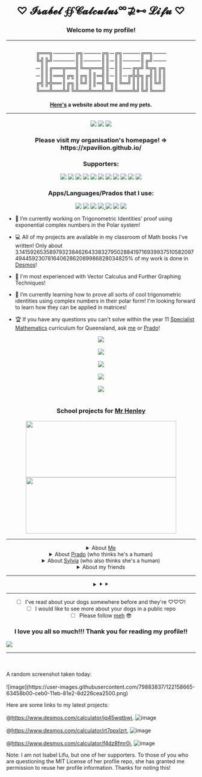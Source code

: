 <h1 align="center"> ♡ 𝓘𝓼𝓪𝓫𝓮𝓵 ∯𝓒𝓪𝓵𝓬𝓾𝓵𝓾𝓼<sup>∞</sup>⊉⊷ 𝓛𝓲𝓯𝓾 ♡</h1>
<h3 align="center">Welcome to my profile!</h3><hr>
<div align="center"> 
<h3>
<p align="center">
╔══╗─────╔╗────╔╗─╔╗────╔═╗───<br>      
╚╣╠╝─────║║────║║─║║────║╔╝───<br>
─║║╔══╦══╣╚═╦══╣║─║║──╔╦╝╚╦╗╔╗<br>
─║║║══╣╔╗║╔╗║║═╣║─║║─╔╬╬╗╔╣║║║<br>
╔╣╠╬══║╔╗║╚╝║║═╣╚╗║╚═╝║║║║║╚╝║<br>
╚══╩══╩╝╚╩══╩══╩═╝╚═══╩╝╚╝╚══╝<br>
</p>

<h4 align="center"><a href="https://isabel-lifu-211207-xprado.github.io/T1-HTML-Assignment/About_the_author.html">Here's</a> a website about me and my pets. <br><hr></h4>

<p align="center">
	<a href="https://github.com/Isabel-Lifu-211207-XPrado"><img src="https://gpvc.arturio.dev/TurnipGuy30"></a> <!--Profile views-->
	<a href="mailto:ba004745@bac.qld.edu.au"><img src="https://img.shields.io/badge/Contact_me-here-ff69b4"></a> <!--Contact-->
	<a href="https://github.com/TurnipGuy30"><img src="https://img.shields.io/badge/Shoutout%20to-TurnipGuy30-navy"></a> <!--Shoutout for Johnny!-->
	<br> <h3 align="center">Please visit my organisation's homepage! => https://xpavilion.github.io/<br></h3>
	<p align="center"><h3 align="center">Supporters:<br></h3>
	<a href="https://github.com/TurnipGuy30"><img src="https://img.shields.io/badge/-TurnipGuy30-333333?style-flat&logo=github"></a> <!--Johnny-->
	<a href="https://github.com/hacking-mudkip"><img src="https://img.shields.io/badge/-Hacking--Mudkip-333333?style-flat&logo=github"></a> <!--Natascha-->
	<a href="https://github.com/Jeremy-Tsai-310206-XJOSH"><img src="https://img.shields.io/badge/-Jeremy--Tsai--310206--XJOSH-333333?style-flat&logo=github"></a> <!--Jeremy-->
	<a href="https://github.com/valerimatical"><img src="https://img.shields.io/badge/-Valerimatical-333333?style-flat&logo=github"></a> <!--Valerie-->
	<a href="https://github.com/Digital-Technologies"><img src="https://img.shields.io/badge/-Digital--Technologies-333333?style-flat&logo=github"></a> <!--Mr. Henley-->
	<a href="https://github.com/specialist-mathematics"><img src="https://img.shields.io/badge/-Specialist--Mathematics-333333?style-flat&logo=github"></a> <!--SM-->
	<a href="https://github.com/teethtastegood"><img src="https://img.shields.io/badge/-Teethtastegood-333333?style-flat&logo=github"></a> <!--Charlotte-->
	<a href="https://github.com/brizyyy"><img src="https://img.shields.io/badge/-Brizyyy-333333?style-flat&logo=github"></a> <!--Brianna-->
	<a href="https://github.com/lahonathon"><img src="https://img.shields.io/badge/-LaHonathon-333333?style-flat&logo=github"></a> <!--Lh(n)-->
	<a href="https://github.com/MuLKy-bot"><img src="https://img.shields.io/badge/-MuLKy--Bot-333333?style-flat&logo=github"></a> <!--Samuel-->
	<a href="https://github.com/Isabel-Lifu-211207-XPrado"><img src="https://img.shields.io/badge/By-Isabel--Lifu-aqua?logo=spotify"></a> <!--I pioneered spotify! I am an entrepreneur!-->
</p>

<p align="center"> <h3 align="center"> Apps/Languages/Prados that I use: </h3>
	<a href="https://github.com/Isabel-Lifu-211207-XPrado"><img src="https://img.shields.io/badge/-GitHub-333333?style=flat&logo=github"></a> <!--GitHub-->
	<a href="https://github.com/Isabel-Lifu-211207-XPrado"><img src="https://img.shields.io/badge/-Chromium-333333?style=flat&logo=Google%20Chrome"></a> <!--Chromium-->
	<a href="https://github.com/Isabel-Lifu-211207-XPrado"><img src="https://img.shields.io/badge/-Atom-333333?logo=atom&logoColor=lightgreen"></a> <!--Atom-->
	<a href="https://github.com/Isabel-Lifu-211207-XPrado"><img src="https://img.shields.io/badge/-Dreamweaver-333333?style=flat&logo=Adobe%20Dreamweaver"> <!--Dreamweaver--></a>
	<a href="https://github.com/Isabel-Lifu-211207-XPrado"><img src="https://img.shields.io/badge/-Git-333333?style=flat&logo=git"></a> <!--Git-->
	<a href="https://github.com/Isabel-Lifu-211207-XPrado"><img src="https://img.shields.io/badge/-HTML-333333?style=flat&logo=HTML5"></a> <!--HTML-->
	<a href="https://github.com/Isabel-Lifu-211207-XPrado"><img src="https://img.shields.io/badge/-CSS-333333?style=flat&logo=CSS3&logoColor=1572B6"></a> <!--CSS-->

</p>

<div align="left">
	
- 🔭 I’m currently working on Trigonometric Identities' proof using exponential complex numbers in the Polar system!

- 💻 All of my projects are available in my classroom of Math books I've written! Only about 3.1415926535897932384626433832795028841971693993751058209749445923078164062862089986828034825% of my work is done in [Desmos](https://www.desmos.com/calculator/wdnrf65gtc)! 

- 🥇 I'm most experienced with Vector Calculus and Further Graphing Techniques!

- 🌱 I’m currently learning how to prove all sorts of cool trigonometric identities using complex numbers in their polar form! I'm looking forward to learn how they can be applied in matrices!
- 🏆 If you have any questions you can't solve within the year 11 [Specialist Mathematics](https://github.com/Specialist-Mathematics) curriculum for Queensland, ask [me](mailto:ba004745@bac.qld.edu.au) or [Prado](mailto:pradolifu@gmail.com)! 
</div>

<p align="center">
	<a href="https://github.com/Isabel-Lifu-211207-XPrado"><img src="https://hacked-github-stat-trophies-all-unlocked.vercel.app/?username=egoist&column=6&theme=dracula"></a><br><br> <!--Trophies-->
	<a href="https://github.com/Isabel-Lifu-211207-XPrado"><img src="https://github-readme-stats.vercel.app/api?username=egoist&show_icons=true&locale=en&theme=tokyonight&custom_title=♡%20Isabel%20Lifu%20♡%27s%20GitHub%20Stats"></a><br><br>
	<a href="https://github.com/Isabel-Lifu-211207-XPrado"><img src="https://github-readme-stats.vercel.app/api/wakatime?username=Isabel_Lifu&layout=compact&theme=tokyonight&length=10"></a><br><br>
	<a href="https://github.com/Isabel-Lifu-211207-XPrado"><img src="https://github-readme-streak-stats.herokuapp.com/?user=egoist&theme=tokyonight"></a><br><br>
	<a href="https://github.com/Isabel-Lifu-211207-XPrado"><img src="https://github-readme-stats.vercel.app/api/top-langs?username=ihaveamac&show_icons=true&locale=en&layout=compact&theme=tokyonight&langs_count=10&hide=red,rebol"></a><br><br>
</p>

<h3 align="center"> School projects for <a href="https://github.com/digital-technologies">Mr Henley</a></h3>
<p>
	<a href="https://github.com/Isabel-Lifu-211207-XPrado/T1-HTML-Assignment"><img src="https://github-readme-stats.vercel.app/api/pin/?username=Isabel-Lifu-211207-XPrado&repo=T1-HTML-Assignment&theme=tokyonight&show_owner=false" width="400" height="150"></a>
	<a href="https://github.com/Isabel-Lifu-211207-XPrado/T2-CSS-Assignment"><img src="https://github-readme-stats.vercel.app/api/pin/?username=Isabel-Lifu-211207-XPrado&repo=T2-CSS-Assignment&theme=tokyonight&show_owner=false" width="400" height="150"></a>
</p>
<hr>
<details><summary>About <a href="https://github.com/Isabel-Lifu-211207-XPrado">Me</a></summary>
<hr>
<h4>Date of Birth: 21st December 2007<br>
Birth Place: <a href="https://www.google.com/maps/place/Sunnybank+Private+Hospital/">Sunnybank Private Hospital</a>, Brisbane, Australia<br>
Favourite subject: <a href="https://github.com/Specialist-Mathematics">Specialist Mathematics</a><br>
Favourite topic: <a href="https://github.com/Specialist-Mathematics">Vector Calculus</a><br>
Placing in family: First and only child<br>
Pets: A Golden Retriever called Prado, A German Shepherd called Sylvia<br>
Fun fact: I skipped year eight in 2021!</h4>
<hr>
</details>

<details><summary>About <a href="https://github.com/Isabel-Lifu-211207-XPrado">Prado</a> (who thinks he's a human)</summary>
<hr>
<h4>Breed: <a href="https://dogtime.com/dog-breeds/golden-retriever/">Golden Retriever</a><br>
Species: Canis lupus familiaris (Dog)<br>
Gender: Male <br>
Date of birth: 23rd March 2019 (Almost 2 years old)<br>
Birth Place: <a href="https://www.google.com/maps/place/Blue+Mountains/">Blue Mountains, Sydney, Australia</a><br>
Love rate: 100% pure love <br>
Name history: My family bought a 2019 Toyota Land Cruiser Prado right before buying him, <br>
so we called him Prado too XD</h4>
<hr>
</details>

<details><summary>About <a href="https://github.com/Isabel-Lifu-211207-XPrado">Sylvia</a> (who also thinks she's a human)</summary>
<hr>
<h4>Breed: <a href="https://thehappypuppysite.com/sable-german-shepherd/">Sable German Shepherd</a><br>
Species: Canis lupus familiaris (Dog)<br>
Gender: Female<br>
Date of Birth: 23rd February 2021 (Yes, she's a puppy, currently 15 weeks old!)<br>
Birth Place: <a href="https://www.google.com/maps/place/Sunnybank/">Sunnybank, Brisbane, Australia</a><br>
Love rate: 100% pure love<br>
Name history: Her fur has a silverish lining on the outside (which gave me the motive to call her Sylvia!), visible in most lighting, except indoors - She turns brown XD</h4>
<hr>
</details>
<details><summary>About my friends</summary>
<hr>
	<details><summary>About <a href="https://github.com/TurnipGuy30/">TurnipGuy30</a></summary>
		Johnny Dieckmann! An unsurpassable hacker, coder, programmer, mathematician, physicist, chemist, and engineer!
	</details>
	<hr>
	<details><summary>About <a href="https://github.com/hacking-mudkip/">hacking-mudkip</a></summary>
		Natascha Tennent! A superb golfer and Pokémon player
	</details>
	<hr>
	<details><summary>About <a href="https://github.com/Jeremy-Tsai-310206-XJosh/">Jeremy-Tsai-310206-XJosh (Snow)</a></summary>
		Jeremy Tsai! A true friend whom I appreciate.
	</details>
	<hr>
	<details><summary>About <a href="https://github.com/supernova7/">Supernova7</a></summary>
		Supernova7! An anonymous user who contributes in many of our private repositories.
	</details>
	<hr>
	<details><summary>About <a href="https://github.com/teethtastegood/">teethtastegood</a></summary>
		Charlotte Tye! An awesome friend who loves collaborating with others!
	</details>
	<hr>
	<details><summary>About <a href="https://github.com/brizyyy/">Brizyyy</a></summary>
		Brianna Cardenas! An incredibly intelligent study buddy!
	</details>
	<hr>
	<details><summary>About <a href="https://github.com/lahonathon/">Lh(n)</a></summary>
		Lh(n)! Yes, the one from XPaVilion!
	</details>
	<hr>
	<details><summary>About <a href="https://github.com/Mulky-bot/">MuLKy-bot</a></summary>
		Samuel Garay! He is not a bot LOL
	</details>
	<hr>
	<details><summary>About <a href="https://github.com/digital-technologies/">Digital Technologies</a></summary>
		Mr. J Henley! #Cool #BestTeacher #PassionateForOurFutures #WillingToHelpOut
	</details>
	<hr>
	<details><summary>About <a href="https://github.com/valerimatical/">Valerimatical</a></summary>
		Valerie! The Fairy-type Gym Leader from Kalos is now helping out in my org XPaVilion!
	</details>
	<hr>
	<details><summary>About <a href="https://github.com/Specialist-mathematics/">Specialist-Mathematics</a></summary>
		Specialist Mathematics! The best subject in the world! It's just really cool to finally own an account called my favourite subject - I'm so glad it hasn't 		   been taken already on Github! Let's go Specialist Mathematics!!!
	</details>
	<hr>
	<details><summary>About <a href="https://github.com/isabel-lifu/">Isabel-Lifu</a></summary>
		Obviously, that's me again! My Beta acc.
	</details>
	</details>
<hr>

<details><summary>⯈ ⯈</summary>Well done - You've found a secret message: Please follow me! Even Prado's suggesting you to do so! <pre>There he is!</pre> <details><summary>🐕</summary>OMG YOU'VE FOUND AN ULTRA-PRIVATE MESSAGE! Let me show you a pic of him! Click <a href="https://isabel-lifu-211207-xprado.github.io/T1-HTML-Assignment/About_the_author.html">here</a></details></details><hr>

- [ ] I've read about your dogs somewhere before and they're ♡♡♡!
- [ ] I would like to see more about your dogs in a public repo
- [ ] Please follow <a href="https://github.com/isabel-lifu-211207-xprado">meh</a> 😎
</div>

<h3 align=center>I love you all so much!!! Thank you for reading my profile!!</h3>
 <img align="center" src="https://activity-graph.herokuapp.com/graph?username=Isabel-Lifu-211207-xprado&theme=github">
<hr>
<br><br>
A random screenshot taken today:<br><br>
![image](https://user-images.githubusercontent.com/79883837/122158665-63458b00-ceb0-11eb-81e2-8d226cea2500.png)

Here are some links to my latest projects: <br><br>@https://www.desmos.com/calculator/jq45wqtbwj, ![image](https://user-images.githubusercontent.com/79883837/119249679-d7f11680-bbdd-11eb-87a2-84e9c1c5175b.png)<br><br>@https://www.desmos.com/calculator/rt7ppxlzrt, ![image](https://user-images.githubusercontent.com/79883837/119249699-ff47e380-bbdd-11eb-832d-d70dc0ccabc3.png)<br><br>@https://www.desmos.com/calculator/f4dz8fmr0j, ![image](https://user-images.githubusercontent.com/79883837/119249726-33bb9f80-bbde-11eb-8839-e00d1ea0196f.png)<br>

Note: I am not Isabel Lifu, but one of her supporters. To those of you who are questioning the MIT License of her profile repo, she has granted me permission to reuse her profile information. Thanks for noting this!

<!--
  ~ Special thanks to my friend TurnipGuy30 for initialising my profile's ReadME! - Account owner, Isabel ~
-->
